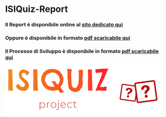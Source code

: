 # ISIQuiz-Report
### Il Report è disponibile online al [sito dedicato qui](https://isiquiz.github.io/ISIQuiz-Report/ "Report Website") <br>
### Oppure è disponibile in formato [pdf scaricabile qui](https://github.com/ISIQuiz/ISIQuiz-Report/releases/latest/download/main.pdf "Pdf Download") <br>
### Il Processo di Sviluppo è disponibile in formato [pdf scaricabile qui](https://github.com/ISIQuiz/ISIQuiz-Report/releases/latest/download/process.pdf "Pdf Download")


![ISIQuiz Logo](https://github.com/ISIQuiz/ISIQuiz-Report/raw/gh-pages/Extra/ISIQuizLogoLineTransparent.png "ISIQuiz Logo")